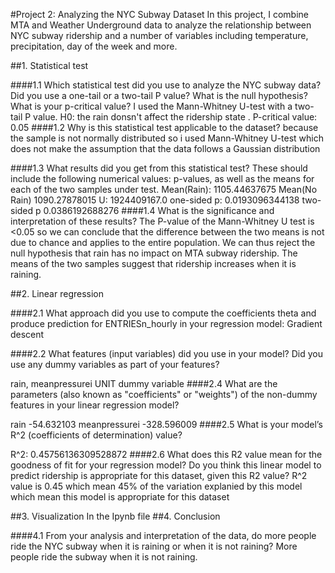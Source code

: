 #Project 2: Analyzing the NYC Subway Dataset In this project, I combine MTA and Weather Underground data to analyze the relationship between NYC subway ridership and a number of variables including temperature, precipitation, day of the week and more.


##1. Statistical test

####1.1 Which statistical test did you use to analyze the NYC subway data? Did you use a one-tail or a two-tail P value? What is the null hypothesis? What is your p-critical value? 
I used the Mann-Whitney U-test with a two-tail P value. H0: the rain donsn't affect the ridership state . 
P-critical value: 0.05
####1.2 Why is this statistical test applicable to the dataset? 
because the sample is not normally distributed so i used Mann-Whitney U-test which does not make the assumption that the data follows a Gaussian distribution

####1.3 What results did you get from this statistical test? These should include the following numerical values: p-values, as well as the means for each of the two samples under test.
Mean(Rain): 1105.44637675
Mean(No Rain) 1090.27878015
U: 1924409167.0
one-sided p: 0.0193096344138
two-sided p 0.0386192688276 
####1.4 What is the significance and interpretation of these results? 
The P-value of the Mann-Whitney U test is <0.05 so we can conclude that the difference between the two means is not due to chance and applies to the entire population.
We can thus reject the null hypothesis that rain has no impact on MTA subway ridership. 
The means of the two samples suggest that ridership increases when it is raining.

##2. Linear regression

####2.1 What approach did you use to compute the coefficients theta and produce prediction for ENTRIESn_hourly in your regression model: 
Gradient descent

####2.2 What features (input variables) did you use in your model? Did you use any dummy variables as part of your features?

rain, meanpressurei
UNIT  dummy variable
####2.4 What are the parameters (also known as "coefficients" or "weights") of the non-dummy features in your linear regression model?

rain              -54.632103
meanpressurei    -328.596009
####2.5 What is your model’s R^2 (coefficients of determination) value?

R^2: 0.45756136309528872
####2.6 What does this R2 value mean for the goodness of fit for your regression model? Do you think this linear model to predict ridership is appropriate for this dataset, given this R2 value? 
R^2 value is 0.45  which mean 45% of the variation explanied by this model which mean this model is appropriate for this dataset

##3. Visualization
In the Ipynb file
##4. Conclusion

####4.1 From your analysis and interpretation of the data, do more people ride the NYC subway when it is raining or when it is not raining? 
More people ride the subway when it is not raining.

